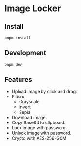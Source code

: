 # Image Locker

## Install

```bash
pnpm install
```

## Development

```bash
pnpm dev
```

## Features

- Upload image by click and drag.
- Filters
  - Grayscale
  - Invert
  - Sepia
- Download image.
- Copy Base64 to clipboard.
- Lock image with password.
- Unlock image with password.
- Crypto with AES-256-GCM
